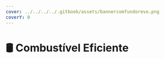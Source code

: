 ```yaml
---
cover: ../../../../.gitbook/assets/bannercomfundorevo.png
coverY: 0
---
```


# 🛢️ Combustível Eficiente

